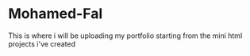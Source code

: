 # Mohamed-Fal
This is where i will be uploading my portfolio starting from the mini html projects i've created
